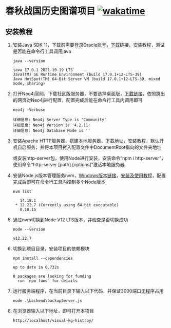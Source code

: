 # 春秋战国历史图谱项目 [![wakatime](https://wakatime.com/badge/user/b5b6ac2c-550f-4e67-902a-a3d1fc690e9c/project/3904750b-5f53-4459-9925-cfbefab615cd.svg)](https://wakatime.com/badge/user/b5b6ac2c-550f-4e67-902a-a3d1fc690e9c/project/3904750b-5f53-4459-9925-cfbefab615cd)

## 安装教程

1. 安装Java SDK 11，下载前需要登录Oracle账号，[下载链接](https://www.oracle.com/java/technologies/javase/jdk11-archive-downloads.html#license-lightbox)，[安装教程](https://www.runoob.com/java/java-environment-setup.html)，测试是否能在命令行工具调用java

   ```
   java --version
   
   java 17.0.1 2021-10-19 LTS
   Java(TM) SE Runtime Environment (build 17.0.1+12-LTS-39)
   Java HotSpot(TM) 64-Bit Server VM (build 17.0.1+12-LTS-39, mixed mode, sharing)
   ```

2. 打开Neo4j官网，下载社区版服务器，不要选择桌面版，[下载链接](https://neo4j.com/download-center/#community)，依照跳出的网页对Neo4j进行配置，配置完成后能在命令行工具内调用即可

   ```
   neo4j -Verbose
   
   详细信息: Neo4j Server Type is 'Community'
   详细信息: Neo4j Version is '4.2.11'
   详细信息: Neo4j Database Mode is ''
   ```

3. 安装Apache HTTP服务器，搭建本地服务器，[下载地址](https://www.apachehaus.com/cgi-bin/download.plx)，[安装教程](https://www.php.cn/apache/427457.html)，默认开机自启服务，并将本项目拷入配置文件中DocumentRoot指向的文件夹地址

   或安装http-server包，使用Node进行安装，安装命令“npm i http-server”，使用命令“http-server [path] [options]”激活本地服务器

4. 安装Node.js版本管理服务nvm，[Windows版本链接](https://github.com/coreybutler/nvm-windows)，[安装及使用教程](https://www.runoob.com/w3cnote/nvm-manager-node-versions.html)，配置完成后即可在命令行工具内控制多个Node版本

   ```
   nvm list
   
      14.18.1
    * 12.22.7 (Currently using 64-bit executable)
      0.10.15
   ```

5. 通过nvm切换到Node V12 LTS版本，并检查是否切换成功

   ```
   node --version
   
   v12.22.7
   ```

6. 切换到项目目录，安装项目的依赖模块

   ```
   npm install --dependencies
   
   up to date in 0.732s
   
   8 packages are looking for funding
     run `npm fund` for details
   ```

7. 运行服务端程序，在当前目录下输入以下代码，并保证3000端口无程序占用

   ```
   node .\backend\backupServer.js
   ```

8. 在浏览器输入以下地址，即可打开本项目

   ```
   http://localhost/visual-kg-histroy/
   ```
